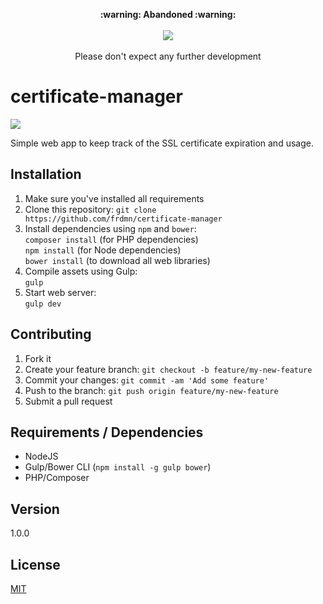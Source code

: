 <p align="center">
  <b>:warning: Abandoned :warning:</b>
  <br><br><img src="http://i.imgur.com/lbOBnBv.gif">
  <br><br>Please don't expect any further development 
</p>

# certificate-manager

![](http://up.frd.mn/piYubbLXeB.png)

Simple web app to keep track of the SSL certificate expiration and usage.

## Installation

1. Make sure you've installed all requirements
2. Clone this repository:
  `git clone https://github.com/frdmn/certificate-manager`
3. Install dependencies using `npm` and `bower`:  
  `composer install` (for PHP dependencies)  
  `npm install` (for Node dependencies)  
  `bower install` (to download all web libraries)  
4. Compile assets using Gulp:  
  `gulp`
5. Start web server:  
  `gulp dev`  

## Contributing

1. Fork it
2. Create your feature branch: `git checkout -b feature/my-new-feature`
3. Commit your changes: `git commit -am 'Add some feature'`
4. Push to the branch: `git push origin feature/my-new-feature`
5. Submit a pull request

## Requirements / Dependencies

* NodeJS
* Gulp/Bower CLI (`npm install -g gulp bower`)
* PHP/Composer

## Version

1.0.0

## License

[MIT](LICENSE)
